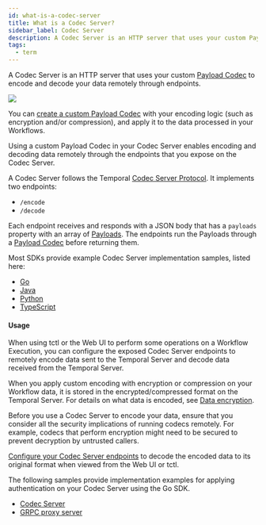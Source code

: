```yaml
---
id: what-is-a-codec-server
title: What is a Codec Server?
sidebar_label: Codec Server
description: A Codec Server is an HTTP server that uses your custom Payload Codec to encode and decode your data remotely through endpoints.
tags:
  - term
---
```


A Codec Server is an HTTP server that uses your custom [Payload Codec](/concepts/what-is-a-data-converter#payload-codec) to encode and decode your data remotely through endpoints.

![](/img/tctl-diagram-codec-server.svg)

You can [create a custom Payload Codec](/prod-readiness-context/data-encryption) with your encoding logic (such as encryption and/or compression), and apply it to the data processed in your Workflows.

Using a custom Payload Codec in your Codec Server enables encoding and decoding data remotely through the endpoints that you expose on the Codec Server.

A Codec Server follows the Temporal [Codec Server Protocol](https://github.com/temporalio/samples-go/tree/main/codec-server#codec-server-protocol).
It implements two endpoints:

- `/encode`
- `/decode`

Each endpoint receives and responds with a JSON body that has a `payloads` property with an array of [Payloads](/concepts/what-is-a-payload).
The endpoints run the Payloads through a [Payload Codec](/concepts/what-is-a-data-converter#payload-codec) before returning them.

Most SDKs provide example Codec Server implementation samples, listed here:

- [Go](https://github.com/temporalio/samples-go/tree/main/codec-server)
- [Java](https://github.com/temporalio/sdk-java/tree/master/temporal-remote-data-encoder)
- [Python](https://github.com/temporalio/samples-python/blob/main/encryption/codec_server.py)
- [TypeScript](https://github.com/temporalio/samples-typescript/blob/main/encryption/src/codec-server.ts)

#### Usage

When using tctl or the Web UI to perform some operations on a Workflow Execution, you can configure the exposed Codec Server endpoints to remotely encode data sent to the Temporal Server and decode data received from the Temporal Server.

When you apply custom encoding with encryption or compression on your Workflow data, it is stored in the encrypted/compressed format on the Temporal Server. For details on what data is encoded, see [Data encryption](/prod-readiness-context/data-encryption).

Before you use a Codec Server to encode your data, ensure that you consider all the security implications of running codecs remotely.
For example, codecs that perform encryption might need to be secured to prevent decryption by untrusted callers.

[Configure your Codec Server endpoints](/prod-readiness-context/how-to-set-up-codec-server) to decode the encoded data to its original format when viewed from the Web UI or tctl.

The following samples provide implementation examples for applying authentication on your Codec Server using the Go SDK.

- [Codec Server](https://github.com/temporalio/samples-go/tree/main/codec-server)
- [GRPC proxy server](https://github.com/temporalio/samples-go/tree/main/grpc-proxy)
